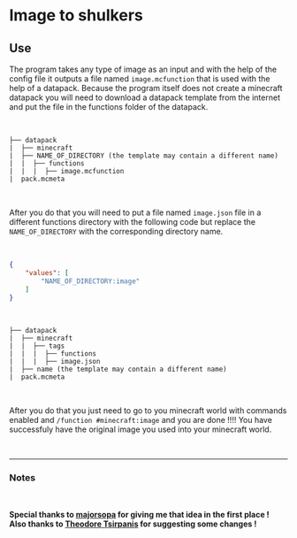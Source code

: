 # Image to shulkers

<h2>Use</h2>

The program takes any type of image as an input and with the help of the config file it outputs a file named ```image.mcfunction``` that is used with the help of a datapack. Because the program itself does not create a minecraft datapack you will need to download a datapack template from the internet and put the file in the functions folder of the datapack.

<br>

```
├── datapack
|  ├── minecraft
|  ├── NAME_OF_DIRECTORY (the template may contain a different name)
|  |  ├── functions
|  |  |  ├── image.mcfunction
|  pack.mcmeta
```

<br>

After you do that you will need to put a file named ```image.json``` file in a different functions directory with the following code but replace the ```NAME_OF_DIRECTORY``` with the corresponding directory name.

<br>

```json
{
    "values": [
        "NAME_OF_DIRECTORY:image"
    ]
}
```

<br>

```
├── datapack
|  ├── minecraft
|  |  ├── tags
|  |  |  ├── functions
|  |  |  ├── image.json
|  ├── name (the template may contain a different name)
|  pack.mcmeta
```

<br>

After you do that you just need to go to you minecraft world with commands enabled and ```/function #minecraft:image``` and you are done !!!! You have successfuly have the original image you used into your minecraft world.

<br>

---

### Notes

<br>

**Special thanks to [majorsopa](https://github.com/majorsopa) for giving me that idea in the first place !**
**Also thanks to [Theodore Tsirpanis](https://github.com/teo-tsirpanis) for suggesting some changes !**